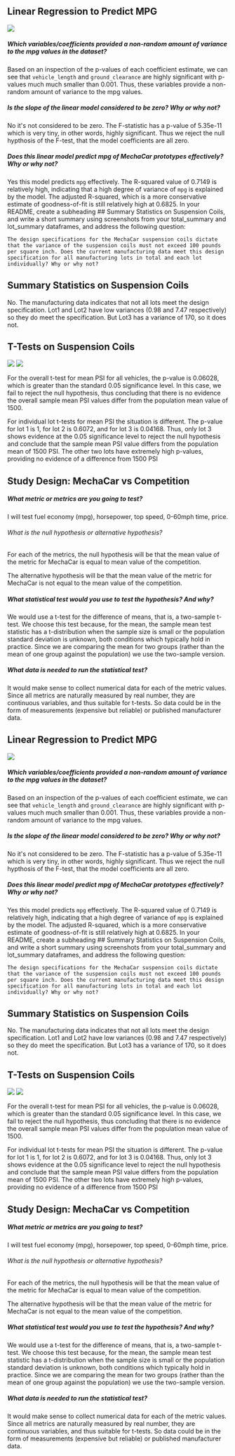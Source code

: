 ## Linear Regression to Predict MPG

![](./linear.png)

##### Which variables/coefficients provided a non-random amount of variance to the mpg values in the dataset?

Based on an inspection of the p-values of each coefficient estimate, we can see that `vehicle_length` and `ground_clearance` are highly significant with p-values much much smaller than 0.001. Thus, these variables provide a non-random amount of variance to the mpg values.

##### Is the slope of the linear model considered to be zero? Why or why not?

No it's not considered to be zero. The F-statistic has a p-value of 5.35e-11 which is very tiny, in other words, highly significant. Thus we reject the null hypthosis of the F-test, that the model coefficients are all zero.

##### Does this linear model predict mpg of MechaCar prototypes effectively? Why or why not?

Yes this model predicts `mpg` effectively. The R-squared value of 0.7149 is relatively high, indicating that a high degree of variance of `mpg` is explained by the model. The adjusted R-squared, which is a more conservative estimate of goodness-of-fit is still relatively high at 0.6825.
In your README, create a subheading ## Summary Statistics on Suspension Coils, and write a short summary using screenshots from your total_summary and lot_summary dataframes, and address the following question:

    The design specifications for the MechaCar suspension coils dictate that the variance of the suspension coils must not exceed 100 pounds per square inch. Does the current manufacturing data meet this design specification for all manufacturing lots in total and each lot individually? Why or why not?

## Summary Statistics on Suspension Coils

No. The manufacturing data indicates that not all lots meet the design specification. Lot1 and Lot2 have low variances (0.98 and 7.47 respectively) so they do meet the specification. But Lot3 has a variance of 170, so it does not.

## T-Tests on Suspension Coils

![ ](./overall.png)
![ ](./lot.png)

For the overall t-test for mean PSI for all vehicles, the p-value is 0.06028, which is greater than the standard 0.05 significance level. In this case, we fail to reject the null hypothesis, thus concluding that there is no evidence the overall sample mean PSI values differ from the population mean value of 1500.

For individual lot t-tests for mean PSI the situation is different. The p-value for lot 1 is 1, 
for lot 2 is 0.6072, and for lot 3 is 0.04168. Thus, only lot 3 shows evidence at the 0.05 significance level to reject the null hypothesis and conclude that the sample mean PSI value differs from the population mean of 1500 PSI. The other two lots have extremely high p-values, providing no evidence of a difference from 1500 PSI

## Study Design: MechaCar vs Competition


##### What metric or metrics are you going to test?

I will test fuel economy (mpg), horsepower, top speed, 0-60mph time, price. 

###### What is the null hypothesis or alternative hypothesis?

For each of the metrics, the null hypothesis will be that the mean value of the metric for MechaCar is equal to mean value of the competition. 

The alternative hypothesis will be that the mean value of the metric for MechaCar is not equal to the mean value of the competition.

##### What statistical test would you use to test the hypothesis? And why?

We would use a t-test for the difference of means, that is, a two-sample t-test. We choose this test because, for the mean, the sample mean test statistic has a t-distribution when the sample size is small or the population standard deviation is unknown, both conditions which typically hold in practice. Since we are comparing the mean for two groups (rather than the mean of one group against the population) we use the two-sample version.

##### What data is needed to run the statistical test?

It would make sense to collect numerical data for each of the metric values. Since all metrics are naturally measured by real number, they are continuous variables, and thus suitable for t-tests. So data could be in the form of measurements (expensive but reliable) or published manufacturer data.
## Linear Regression to Predict MPG

![](./linear.png)

##### Which variables/coefficients provided a non-random amount of variance to the mpg values in the dataset?

Based on an inspection of the p-values of each coefficient estimate, we can see that `vehicle_length` and `ground_clearance` are highly significant with p-values much much smaller than 0.001. Thus, these variables provide a non-random amount of variance to the mpg values.

##### Is the slope of the linear model considered to be zero? Why or why not?

No it's not considered to be zero. The F-statistic has a p-value of 5.35e-11 which is very tiny, in other words, highly significant. Thus we reject the null hypthosis of the F-test, that the model coefficients are all zero.

##### Does this linear model predict mpg of MechaCar prototypes effectively? Why or why not?

Yes this model predicts `mpg` effectively. The R-squared value of 0.7149 is relatively high, indicating that a high degree of variance of `mpg` is explained by the model. The adjusted R-squared, which is a more conservative estimate of goodness-of-fit is still relatively high at 0.6825.
In your README, create a subheading ## Summary Statistics on Suspension Coils, and write a short summary using screenshots from your total_summary and lot_summary dataframes, and address the following question:

    The design specifications for the MechaCar suspension coils dictate that the variance of the suspension coils must not exceed 100 pounds per square inch. Does the current manufacturing data meet this design specification for all manufacturing lots in total and each lot individually? Why or why not?

## Summary Statistics on Suspension Coils

No. The manufacturing data indicates that not all lots meet the design specification. Lot1 and Lot2 have low variances (0.98 and 7.47 respectively) so they do meet the specification. But Lot3 has a variance of 170, so it does not.

## T-Tests on Suspension Coils

![ ](./overall.png)
![ ](./lot.png)

For the overall t-test for mean PSI for all vehicles, the p-value is 0.06028, which is greater than the standard 0.05 significance level. In this case, we fail to reject the null hypothesis, thus concluding that there is no evidence the overall sample mean PSI values differ from the population mean value of 1500.

For individual lot t-tests for mean PSI the situation is different. The p-value for lot 1 is 1, 
for lot 2 is 0.6072, and for lot 3 is 0.04168. Thus, only lot 3 shows evidence at the 0.05 significance level to reject the null hypothesis and conclude that the sample mean PSI value differs from the population mean of 1500 PSI. The other two lots have extremely high p-values, providing no evidence of a difference from 1500 PSI

## Study Design: MechaCar vs Competition


##### What metric or metrics are you going to test?

I will test fuel economy (mpg), horsepower, top speed, 0-60mph time, price. 

###### What is the null hypothesis or alternative hypothesis?

For each of the metrics, the null hypothesis will be that the mean value of the metric for MechaCar is equal to mean value of the competition. 

The alternative hypothesis will be that the mean value of the metric for MechaCar is not equal to the mean value of the competition.

##### What statistical test would you use to test the hypothesis? And why?

We would use a t-test for the difference of means, that is, a two-sample t-test. We choose this test because, for the mean, the sample mean test statistic has a t-distribution when the sample size is small or the population standard deviation is unknown, both conditions which typically hold in practice. Since we are comparing the mean for two groups (rather than the mean of one group against the population) we use the two-sample version.

##### What data is needed to run the statistical test?

It would make sense to collect numerical data for each of the metric values. Since all metrics are naturally measured by real number, they are continuous variables, and thus suitable for t-tests. So data could be in the form of measurements (expensive but reliable) or published manufacturer data.

